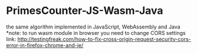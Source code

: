 # PrimesCounter-JS-Wasm-Java
the same algorithm implemented in JavaScript, WebAssembly and Java<br>
*note: to run wasm module in browser you need to change CORS settings<br>
link: http://testingfreak.com/how-to-fix-cross-origin-request-security-cors-error-in-firefox-chrome-and-ie/
